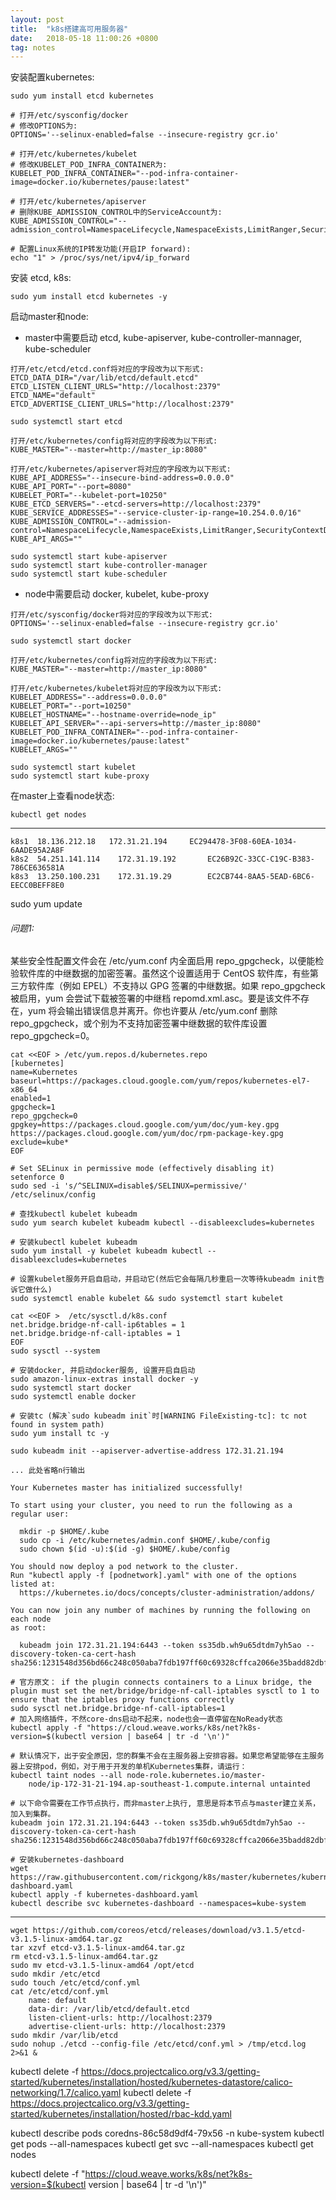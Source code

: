 ```yaml
---
layout: post
title:  "k8s搭建高可用服务器"
date:   2018-05-18 11:00:26 +0800
tag: notes
---
```


安装配置kubernetes:

```shell
sudo yum install etcd kubernetes

# 打开/etc/sysconfig/docker
# 修改OPTIONS为:
OPTIONS='--selinux-enabled=false --insecure-registry gcr.io'

# 打开/etc/kubernetes/kubelet
# 修改KUBELET_POD_INFRA_CONTAINER为:
KUBELET_POD_INFRA_CONTAINER="--pod-infra-container-image=docker.io/kubernetes/pause:latest"

# 打开/etc/kubernetes/apiserver
# 删除KUBE_ADMISSION_CONTROL中的ServiceAccount为:
KUBE_ADMISSION_CONTROL="--admission_control=NamespaceLifecycle,NamespaceExists,LimitRanger,SecurityContextDeny,ServiceAccount,ResourceQuota"

# 配置Linux系统的IP转发功能(开启IP forward):
echo "1" > /proc/sys/net/ipv4/ip_forward 
```


安装 etcd, k8s:
```shell
sudo yum install etcd kubernetes -y
```

启动master和node:

* master中需要启动 etcd, kube-apiserver, kube-controller-mannager, kube-scheduler
```
打开/etc/etcd/etcd.conf将对应的字段改为以下形式:
ETCD_DATA_DIR="/var/lib/etcd/default.etcd"
ETCD_LISTEN_CLIENT_URLS="http://localhost:2379"
ETCD_NAME="default"
ETCD_ADVERTISE_CLIENT_URLS="http://localhost:2379"
```
```shell
sudo systemctl start etcd
```

```
打开/etc/kubernetes/config将对应的字段改为以下形式:
KUBE_MASTER="--master=http://master_ip:8080"
```

```
打开/etc/kubernetes/apiserver将对应的字段改为以下形式:
KUBE_API_ADDRESS="--insecure-bind-address=0.0.0.0"
KUBE_API_PORT="--port=8080"
KUBELET_PORT="--kubelet-port=10250"
KUBE_ETCD_SERVERS="--etcd-servers=http://localhost:2379"
KUBE_SERVICE_ADDRESSES="--service-cluster-ip-range=10.254.0.0/16"
KUBE_ADMISSION_CONTROL="--admission-control=NamespaceLifecycle,NamespaceExists,LimitRanger,SecurityContextDeny,ResourceQuota"
KUBE_API_ARGS=""
```

```shell
sudo systemctl start kube-apiserver
sudo systemctl start kube-controller-manager
sudo systemctl start kube-scheduler
```

* node中需要启动 docker, kubelet, kube-proxy
```
打开/etc/sysconfig/docker将对应的字段改为以下形式:
OPTIONS='--selinux-enabled=false --insecure-registry gcr.io'
```

```shell
sudo systemctl start docker
```

```
打开/etc/kubernetes/config将对应的字段改为以下形式:
KUBE_MASTER="--master=http://master_ip:8080"
```

```
打开/etc/kubernetes/kubelet将对应的字段改为以下形式:
KUBELET_ADDRESS="--address=0.0.0.0"
KUBELET_PORT="--port=10250"
KUBELET_HOSTNAME="--hostname-override=node_ip"
KUBELET_API_SERVER="--api-servers=http://master_ip:8080"
KUBELET_POD_INFRA_CONTAINER="--pod-infra-container-image=docker.io/kubernetes/pause:latest"
KUBELET_ARGS=""
```

```shell
sudo systemctl start kubelet
sudo systemctl start kube-proxy
```

在master上查看node状态:
```shell
kubectl get nodes
```

---
```
k8s1  18.136.212.18   172.31.21.194		EC294478-3F08-60EA-1034-6AADE95A2A8F
k8s2  54.251.141.114	172.31.19.192		EC26B92C-33CC-C19C-B383-786CE636581A
k8s3  13.250.100.231	172.31.19.29		EC2CB744-8AA5-5EAD-6BC6-EECC0BEFF8E0
```

sudo yum update

###### 问题1:
某些安全性配置文件会在 /etc/yum.conf 内全面启用 repo_gpgcheck，以便能检验软件库的中继数据的加密签署。虽然这个设置适用于 CentOS 软件库，有些第三方软件库（例如 EPEL）不支持以 GPG 签署的中继数据。如果 repo_gpgcheck 被启用，yum 会尝试下载被签署的中继档 repomd.xml.asc。要是该文件不存在，yum 将会输出错误信息并离开。你也许要从 /etc/yum.conf 删除 repo_gpgcheck，或个别为不支持加密签署中继数据的软件库设置 repo_gpgcheck=0。

```
cat <<EOF > /etc/yum.repos.d/kubernetes.repo
[kubernetes]
name=Kubernetes
baseurl=https://packages.cloud.google.com/yum/repos/kubernetes-el7-x86_64
enabled=1
gpgcheck=1
repo_gpgcheck=0
gpgkey=https://packages.cloud.google.com/yum/doc/yum-key.gpg https://packages.cloud.google.com/yum/doc/rpm-package-key.gpg
exclude=kube*
EOF

# Set SELinux in permissive mode (effectively disabling it)
setenforce 0
sudo sed -i 's/^SELINUX=disable$/SELINUX=permissive/' /etc/selinux/config

# 查找kubectl kubelet kubeadm
sudo yum search kubelet kubeadm kubectl --disableexcludes=kubernetes

# 安装kubectl kubelet kubeadm
sudo yum install -y kubelet kubeadm kubectl --disableexcludes=kubernetes

# 设置kubelet服务开启自启动，并启动它(然后它会每隔几秒重启一次等待kubeadm init告诉它做什么)
sudo systemctl enable kubelet && sudo systemctl start kubelet
```

```
cat <<EOF >  /etc/sysctl.d/k8s.conf
net.bridge.bridge-nf-call-ip6tables = 1
net.bridge.bridge-nf-call-iptables = 1
EOF
sudo sysctl --system

# 安装docker, 并启动docker服务, 设置开启自启动
sudo amazon-linux-extras install docker -y
sudo systemctl start docker
sudo systemctl enable docker

# 安装tc (解决`sudo kubeadm init`时[WARNING FileExisting-tc]: tc not found in system path)
sudo yum install tc -y
```

```
sudo kubeadm init --apiserver-advertise-address 172.31.21.194

... 此处省略n行输出

Your Kubernetes master has initialized successfully!

To start using your cluster, you need to run the following as a regular user:

  mkdir -p $HOME/.kube
  sudo cp -i /etc/kubernetes/admin.conf $HOME/.kube/config
  sudo chown $(id -u):$(id -g) $HOME/.kube/config

You should now deploy a pod network to the cluster.
Run "kubectl apply -f [podnetwork].yaml" with one of the options listed at:
  https://kubernetes.io/docs/concepts/cluster-administration/addons/

You can now join any number of machines by running the following on each node
as root:

  kubeadm join 172.31.21.194:6443 --token ss35db.wh9u65dtdm7yh5ao --discovery-token-ca-cert-hash sha256:1231548d356bd66c248c050aba7fdb197ff60c69328cffca2066e35badd82dbf
```

```
# 官方原文： if the plugin connects containers to a Linux bridge, the plugin must set the net/bridge/bridge-nf-call-iptables sysctl to 1 to ensure that the iptables proxy functions correctly
sudo sysctl net.bridge.bridge-nf-call-iptables=1
# 加入网络插件，不然core-dns启动不起来，node也会一直停留在NoReady状态
kubectl apply -f "https://cloud.weave.works/k8s/net?k8s-version=$(kubectl version | base64 | tr -d '\n')"

# 默认情况下，出于安全原因，您的群集不会在主服务器上安排容器。如果您希望能够在主服务器上安排pod，例如，对于用于开发的单机Kubernetes集群，请运行：
kubectl taint nodes --all node-role.kubernetes.io/master-
    node/ip-172-31-21-194.ap-southeast-1.compute.internal untainted

# 以下命令需要在工作节点执行，而非master上执行, 意思是将本节点与master建立关系，加入到集群。
kubeadm join 172.31.21.194:6443 --token ss35db.wh9u65dtdm7yh5ao --discovery-token-ca-cert-hash sha256:1231548d356bd66c248c050aba7fdb197ff60c69328cffca2066e35badd82dbf

# 安装kubernetes-dashboard
wget https://raw.githubusercontent.com/rickgong/k8s/master/kubernetes/kubernetes-dashboard.yaml
kubectl apply -f kubernetes-dashboard.yaml
kubectl describe svc kubernetes-dashboard --namespaces=kube-system
```

---
```
wget https://github.com/coreos/etcd/releases/download/v3.1.5/etcd-v3.1.5-linux-amd64.tar.gz
tar xzvf etcd-v3.1.5-linux-amd64.tar.gz
rm etcd-v3.1.5-linux-amd64.tar.gz
sudo mv etcd-v3.1.5-linux-amd64 /opt/etcd
sudo mkdir /etc/etcd
sudo touch /etc/etcd/conf.yml
cat /etc/etcd/conf.yml
    name: default
    data-dir: /var/lib/etcd/default.etcd
    listen-client-urls: http://localhost:2379
    advertise-client-urls: http://localhost:2379
sudo mkdir /var/lib/etcd
sudo nohup ./etcd --config-file /etc/etcd/conf.yml > /tmp/etcd.log 2>&1 &
```

kubectl delete -f https://docs.projectcalico.org/v3.3/getting-started/kubernetes/installation/hosted/kubernetes-datastore/calico-networking/1.7/calico.yaml
kubectl delete -f https://docs.projectcalico.org/v3.3/getting-started/kubernetes/installation/hosted/rbac-kdd.yaml

kubectl describe pods coredns-86c58d9df4-79x56 -n kube-system
kubectl get pods --all-namespaces
kubectl get svc --all-namespaces
kubectl get nodes

kubectl delete -f "https://cloud.weave.works/k8s/net?k8s-version=$(kubectl version | base64 | tr -d '\n')"
